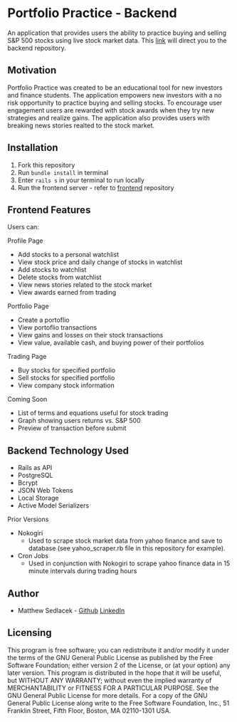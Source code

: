 # Portfolio Practice - Backend

An application that provides users the ability to practice buying and selling S&P 500 stocks using live stock market data. This [link](https://github.com/matthewsedlacek/portfolio-practice-frontend) will direct you to the backend repository.

## Motivation

Portfolio Practice was created to be an educational tool for new investors and finance students. The application empowers new investors with a no risk opportunity to practice buying and selling stocks. To encourage user engagement users are rewarded with stock awards when they try new strategies and realize gains. The application also provides users with breaking news stories realted to the stock market.

## Installation

1. Fork this repository
2. Run `bundle install` in terminal
3. Enter `rails s` in your terminal to run locally
4. Run the frontend server - refer to [frontend](https://github.com/matthewsedlacek/portfolio-practice-frontend) repository

## Frontend Features

Users can:

Profile Page

- Add stocks to a personal watchlist
- View stock price and daily change of stocks in watchlist
- Add stocks to watchlist
- Delete stocks from watchlist
- View news stories related to the stock market
- View awards earned from trading

Portfolio Page

- Create a portoflio
- View portoflio transactions
- View gains and losses on their stock transactions
- View value, available cash, and buying power of their portfolios

Trading Page

- Buy stocks for specified portfolio
- Sell stocks for specified portfolio
- View company stock information

Coming Soon

- List of terms and equations useful for stock trading
- Graph showing users returns vs. S&P 500
- Preview of transaction before submit

## Backend Technology Used

- Rails as API
- PostgreSQL
- Bcrypt
- JSON Web Tokens
- Local Storage
- Active Model Serializers

Prior Versions

- Nokogiri
  - Used to scrape stock market data from yahoo finance and save to database (see yahoo_scraper.rb file in this repository for example).
- Cron Jobs
  - Used in conjunction with Nokogiri to scrape yahoo finance data in 15 minute intervals during trading hours

## Author

- Matthew Sedlacek - [Github](https://github.com/matthewsedlacek) [LinkedIn](https://www.linkedin.com/in/matthew-sedlacek/)

## Licensing

This program is free software; you can redistribute it and/or modify it under the terms of the GNU General Public License as published by the Free Software Foundation; either version 2 of the License, or (at your option) any later version.
This program is distributed in the hope that it will be useful, but WITHOUT ANY WARRANTY; without even the implied warranty of MERCHANTABILITY or FITNESS FOR A PARTICULAR PURPOSE. See the GNU General Public License for more details.
For a copy of the GNU General Public License along write to the Free Software Foundation, Inc., 51 Franklin Street, Fifth Floor, Boston, MA 02110-1301 USA.

